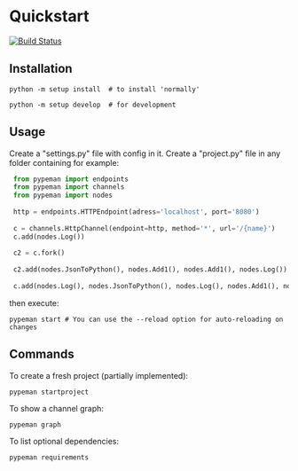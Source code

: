 # Quickstart

[![Build Status](https://travis-ci.org/mhcomm/pypeman.svg?branch=master)](https://travis-ci.org/mhcomm/pypeman)

## Installation
  `python -m setup install  # to install 'normally'`
  
  `python -m setup develop  # for development`
  
## Usage
Create a "settings.py" file with config in it.
Create a "project.py" file in any folder containing for example:

```python
 from pypeman import endpoints
 from pypeman import channels
 from pypeman import nodes
  
 http = endpoints.HTTPEndpoint(adress='localhost', port='8080')
  
 c = channels.HttpChannel(endpoint=http, method='*', url='/{name}')
 c.add(nodes.Log())
  
 c2 = c.fork()
  
 c2.add(nodes.JsonToPython(), nodes.Add1(), nodes.Add1(), nodes.Log())
  
 c.add(nodes.Log(), nodes.JsonToPython(), nodes.Log(), nodes.Add1(), nodes.Add1(), nodes.Log(), nodes.PythonToJson())
 ```
  
then execute:

  `pypeman start # You can use the --reload option for auto-reloading on changes`
  
## Commands

To create a fresh project (partially implemented):

  `pypeman startproject`
  
To show a channel graph:

  `pypeman graph`

To list optional dependencies:
 
  `pypeman requirements`
